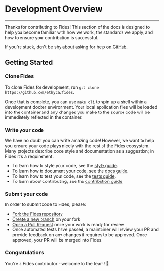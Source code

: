 # Development Overview

---

Thanks for contributing to Fides! This section of the docs is designed to help you become familiar with how we work, the standards we apply, and how to ensure your contribution is successful.

If you're stuck, don't be shy about asking for help [on GitHub](https://github.com/ethyca/fides/issues).

## Getting Started

### Clone Fides

To clone Fides for development, run `git clone https://github.com/ethyca/fides`.

Once that is complete, you can use `make cli` to spin up a shell within a development docker environment. Your local application files will be loaded into the container and any changes you make to the source code will be immediately reflected in the container.

### Write your code

We have no doubt you can write amazing code! However, we want to help you ensure your code plays nicely with the rest of the Fides ecosystem. Many projects describe code style and documentation as a suggestion; in Fides it's a requirement.

- To learn how to style your code, see the [style guide](code_style.md).
- To learn how to document your code, see the [docs guide](documentation.md).
- To learn how to test your code, see the [tests guide](testing.md).
- To learn about contributing, see the [contribution guide](contributing.md).

### Submit your code

In order to submit code to Fides, please:

- [Fork the Fides repository](https://help.github.com/en/articles/fork-a-repo)
- [Create a new branch](https://help.github.com/en/desktop/contributing-to-projects/creating-a-branch-for-your-work) on your fork
- [Open a Pull Request](https://help.github.com/en/articles/creating-a-pull-request-from-a-fork) once your work is ready for review
- Once automated tests have passed, a maintainer will review your PR and provide feedback on any changes it requires to be approved. Once approved, your PR will be merged into Fides.

### Congratulations

You're a Fides contributor - welcome to the team! 🎉

